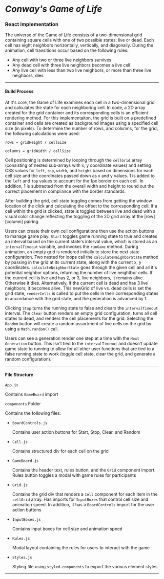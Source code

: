 # ***Conway's Game of Life***
### **React Implementation**

The universe of the Game of Life consists of a two-dimensional grid containing square cells with one of two possible states: live or dead. Each cell has eight neighbors horizontally, vertically, and diagonally. During the animation, cell transitions occur based on the following rules:

* Any cell with two or three live neighbors survives
* Any dead cell with three live neighbors becomes a live cell
* Any live cell with less than two live neighbors, or more than three live neighbors, dies
---
#### **Build Process**

At it's core, the Game of Life examines each cell in a two-dimensional grid and calculates the state for each neighboring cell. In code, a 2D array created for the grid container and its corresponding cells is an efficient rendering method. For this implementaiton, the grid is built on a predefined container and cells are created as background images using a specified cell size (in pixels). To determine the number of rows, and columns, for the grid, the following calculations were used:

`rows = gridHeight / cellSize`

`columns = gridWidth / cellSize`

Cell positioning is determined by looping through the `cellGrid` array (consisting of nested sub-arrays with x, y coordinate values) and setting CSS values for `left`, `top`, `width`, and `height` based on dimensions for each cell size and the coordinates passed down as x and y values. 1 is added to the `left` and `top` values to account for the 1px border on each cell. In addition, 1 is subtracted from the overall width and height to round out the correct placement in compliance with the border standards.

After building the grid, cell state toggling comes from getting the window location of the click and calculating the offset to the corresponding cell. If a cell within the grid is clicked, state is toggled between live and dead with a visual color change reflecting the toggling of the 2D grid array at the [row][column] pairing. 

Users can create their own cell configurations then use the action buttons to manage game play. `Start` toggles game running state to true and creates an interval based on the current state's interval value, which is stored as an `intervalTimeout` variable, and invokes the `runGame` method. During animation, an empty grid is rendered initially to store the next state configuration. Two nested for loops call the `calculateNeighborState` method by passing in the grid at its current state, along with the current x, y coordinates. `calculateNeighborState` goes through the given cell and all it's potential neighbor options, returning the number of live neightbor cells. If the current cell is live and has 2, or 3, live neighbors, it remains alive. Otherwise it dies. Alternatively, if the current cell is dead and has 3 live neighbors, it becomes alive. This newGrid of live vs. dead cells is set the grid state, `renderCells` is called to put the cells in their corresponding states in accordance with the grid state, and the generation is advanced by 1.

Clicking `Stop` turns the running state to false and clears the `intervalTimeout` interval. The `Clear` button renders an empty grid configuration, turns all cell states to dead, and renders the cell placements for the grid. Selecting the `Random` button will create a random assortment of live cells on the grid by using a `Math.random()` call.

Users can see a generation render one step at a time with the `Next Generation` button. This isn't tied to the `intervalTimeout` and doesn't update game state to running to allow for all other user functions that are tied to a false running state to work (toggle cell state, clear the grid, and generate a random configuration).

---
#### **File Structure**
`App.js`

Contains `GameBoard` import

`components` Folder

Contains the following files:
* `BoardControls.js`

  Contains user action buttons for Start, Stop, Clear, and Random
* `Cell.js`

  Contains structured div for each cell on the grid
* `GameBoard.js`

  Contains the header text, rules button, and the `Grid` component import. Rules button toggles a modal with game rules for participants
* `Grid.js`

  Contains the grid div that renders a `Cell` component for each item in the `cellGrid` array. Has imports for `InputBoxes` that control cell size and animation speed. In addition, it has a `BoardControls` import for the user action buttons
* `InputBoxes.js`

  Contains input boxes for cell size and animation speed
* `Rules.js`

  Modal layout containing the rules for users to interact with the game
* `Styles.js`

  Styling file using `styled-components` to export the various element styles

---
